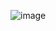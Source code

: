 
![image](https://github.com/Marina-D-G/OOP-theory/assets/147334873/c843fe34-96ce-45b9-bcfa-13e861c92b15)
